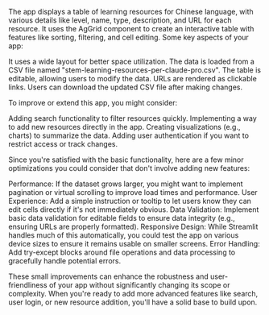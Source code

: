 The app displays a table of learning resources for Chinese language, with various details like level, name, type, description, and URL for each resource. It uses the AgGrid component to create an interactive table with features like sorting, filtering, and cell editing.
Some key aspects of your app:

It uses a wide layout for better space utilization.
The data is loaded from a CSV file named "stem-learning-resources-per-claude-pro.csv".
The table is editable, allowing users to modify the data.
URLs are rendered as clickable links.
Users can download the updated CSV file after making changes.

To improve or extend this app, you might consider:

Adding search functionality to filter resources quickly.
Implementing a way to add new resources directly in the app.
Creating visualizations (e.g., charts) to summarize the data.
Adding user authentication if you want to restrict access or track changes.

Since you're satisfied with the basic functionality, here are a few minor optimizations you could consider that don't involve adding new features:

Performance: If the dataset grows larger, you might want to implement pagination or virtual scrolling to improve load times and performance.
User Experience: Add a simple instruction or tooltip to let users know they can edit cells directly if it's not immediately obvious.
Data Validation: Implement basic data validation for editable fields to ensure data integrity (e.g., ensuring URLs are properly formatted).
Responsive Design: While Streamlit handles much of this automatically, you could test the app on various device sizes to ensure it remains usable on smaller screens.
Error Handling: Add try-except blocks around file operations and data processing to gracefully handle potential errors.

These small improvements can enhance the robustness and user-friendliness of your app without significantly changing its scope or complexity. When you're ready to add more advanced features like search, user login, or new resource addition, you'll have a solid base to build upon.
